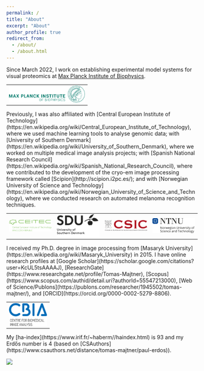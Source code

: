 ```yaml
---
permalink: /
title: "About"
excerpt: "About"
author_profile: true
redirect_from: 
  - /about/
  - /about.html
---
```


Since March 2022, I work on establishing experimental model systems for visual proteomics at [Max Planck Institute of Biophysics](https://en.wikipedia.org/wiki/Max_Planck_Institute_of_Biophysics).
<table style="border: none;">
<tr style="border: none;"> 
<td style="border: none;"><a href="https://www.biophys.mpg.de/en/"><img src="../images/mpi.svg" width="200"></a></td>
</tr>
</table>
Previously, I was also affiliated with [Central European Institute of Technology](https://en.wikipedia.org/wiki/Central_European_Institute_of_Technology), where we used machine learning tools to analyse genomic data; with [University of Southern Denmark](https://en.wikipedia.org/wiki/University_of_Southern_Denmark), where we worked on multiple medical image analysis projects; with [Spanish National Research Council](https://en.wikipedia.org/wiki/Spanish_National_Research_Council), where we contributed to the development of the cryo-em image processing framework called [Scipion](http://scipion.i2pc.es/); and with [Norwegian University of Science and Technology](https://en.wikipedia.org/wiki/Norwegian_University_of_Science_and_Technology), where we conducted research on automated melanoma recognition techniques.
<table style="border: none;">
<tr style="border: none;"> 
<td style="border: none;"><a href="https://www.ceitec.eu/"><img src="../images/ceitec.png" width="200"></a></td>
<td style="border: none;"><a href="https://www.sdu.dk/en/"><img src="../images/sdu.png" width="200"></a></td>
<td style="border: none;"><a href="https://www.csic.es/en/"><img src="../images/csic.png" width="200"></a></td>
<td style="border: none;"><a href="https://www.ntnu.edu/"><img src="../images/ntnu.png" width="200"></a></td>
</tr>
</table>
I received my Ph.D. degree in image processing from [Masaryk University](https://en.wikipedia.org/wiki/Masaryk_University) in 2015. I have online research profiles at [Google Scholar](https://scholar.google.com/citations?user=KcUL5tsAAAAJ), [ResearchGate](https://www.researchgate.net/profile/Tomas-Majtner), [Scopus](https://www.scopus.com/authid/detail.uri?authorId=55547213000), [Web of Science/Publons](https://publons.com/researcher/1945502/tomas-majtner/), and [ORCID](https://orcid.org/0000-0002-5279-8806).
<table style="border: none;">
<tr style="border: none;"> 
<td style="border: none;"><a href="https://cbia.fi.muni.cz/"><img src="../images/cbia.png" width="100"></a></td>
</tr>
</table>
My [ha-index](https://www.irif.fr/~haberm//haindex.html) is 93 and my Erdős number is 4 (based on [CSAuthors](https://www.csauthors.net/distance/tomas-majtner/paul-erdos)).

<a href="https://mapmyvisitors.com/web/1c0cw"  title="Visit tracker"><img src="https://mapmyvisitors.com/map.png?d=9GvE8YCtT_AcAezl-GgOmaMGZVdKLmwfshldhVSFhTE&cl=ffffff" /></a>
